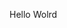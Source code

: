Hello Wolrd


































































































































































































































































































































































































































































































































































































































































































































































































































































































































































































































































































































































































































































































































































































































































































































































































































































































































































































































































































































































































































































































































































































































































































































































































































































































































































































































































































































































































































































































































































































































































































































































































































































































































































































































































































































































































































































































































































































































































































































































































































































































































































































































































































































































































































































































































































































































































































































































































































































































































































































































































































































































































































































